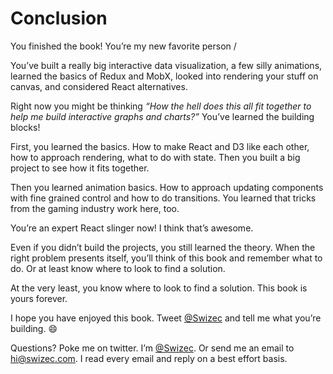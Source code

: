 
# Conclusion

You finished the book\! You’re my new favorite person /

You’ve built a really big interactive data visualization, a few silly
animations, learned the basics of Redux and MobX, looked into rendering
your stuff on canvas, and considered React alternatives.

Right now you might be thinking *“How the hell does this all fit
together to help me build interactive graphs and charts?”* You’ve
learned the building blocks\!

First, you learned the basics. How to make React and D3 like each other,
how to approach rendering, what to do with state. Then you built a big
project to see how it fits together.

Then you learned animation basics. How to approach updating components
with fine grained control and how to do transitions. You learned that
tricks from the gaming industry work here, too.

You’re an expert React slinger now\! I think that’s awesome.

Even if you didn’t build the projects, you still learned the theory.
When the right problem presents itself, you’ll think of this book and
remember what to do. Or at least know where to look to find a solution.

At the very least, you know where to look to find a solution. This book
is yours forever.

I hope you have enjoyed this book. Tweet
[@Swizec](https://twitter.com/Swizec) and tell me what you’re building.
😄

Questions? Poke me on twitter. I’m
[@Swizec](https://twitter.com/Swizec). Or send me an email to
<hi@swizec.com>. I read every email and reply on a best effort basis.
